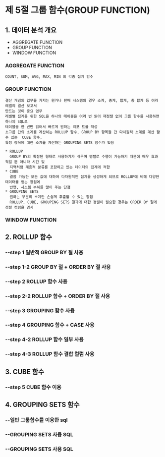 # 제 5절 그룹 함수(GROUP FUNCTION)

## 1. 데이터 분석 개요
  - AGGREGATE FUNCTION<BR>
  - GROUP FUNCTION<BR>
  - WINDOW FUNCTION<BR>

  ### AGGREGATE FUNCTION
    COUNT, SUM, AVG, MAX, MIN 외 각종 집계 함수

  ### GROUP FUNCTION
    결산 개념의 업무를 가지는 원가나 판매 시스템의 경우 소계, 중계, 합계, 총 합계 등 여러 레벨의 결산 보고서
    만드는 것이 중요 업무
    레벨별 집계를 위한 SQL을 하나의 테이블을 여러 번 읽어 재정렬 없이 그룹 함수를 사용하면 하나의 SQL로
    테이블을 한 번만 읽어서 빠르게 원하는 리포 트를 작성
    소그룹 간의 소계를 계산하는 ROLLUP 함수, GROUP BY 항목들 간 다차원적 소계를 계산 할 수 있는  CUBE 함수,
    특정 항목에 대한 소계를 계산하는 GROUPING SETS 함수가 있음

    * ROLLUP
      GROUP BY의 확장된 형태로 사용하기가 쉬우며 병렬로 수행이 가능하기 때문에 매우 효과적일 뿐 아니라 시간 및
      지역처럼 계층적 분류를 포함하고 있는 데이터의 집계에 적합
    * CUBE
      결함 가능한 모든 값에 대하여 다차원적인 집계를 생성하게 되므로 ROLLUP에 비해 다양한 데이터를 얻는 장점에
      반면, 시스템 부하를 많이 주는 단점
    * GROUPING SETS
      원하는 부분의 소계만 손쉽게 추출할 수 있는 장점
      ROLLUP, CUBE, GROUPING SETS 결과에 대한 정렬이 필요한 경우는 ORDER BY 절에 정렬 컴럼을 명시

  ### WINDOW FUNCTION

## 2. ROLLUP 함수
  ### --step 1 일반적 GROUP BY 절 사용
  ### --step 1-2 GROUP BY 절 + ORDER BY 절 사용
  ### --step 2 ROLLUP 함수 사용
  ### --step 2-2 ROLLUP 함수 + ORDER BY 절 사용
  ### --step 3 GROUPING 함수 사용
  ### --step 4 GROUPING 함수 + CASE 사용
  ### --step 4-2 ROLLUP 함수 일부 사용
  ### --step 4-3 ROLLUP 함수 결합 컬럼 사용

## 3. CUBE 함수
  ### --step 5 CUBE 함수 이용

## 4. GROUPING SETS 함수
  ### --일반 그룹함수를 이용한 sql
  ### --GROUPING SETS 사용 SQL
  ### --GROUPING SETS 사용 SQL
